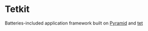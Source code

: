 # Tetkit

Batteries-included application framework built on [Pyramid](https://trypyramid.com/) and [tet](https://github.com/tetframework/tet)
